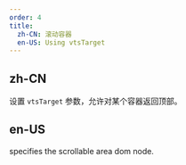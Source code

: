 ```yaml
---
order: 4
title:
  zh-CN: 滚动容器
  en-US: Using vtsTarget
---
```


## zh-CN

设置 `vtsTarget` 参数，允许对某个容器返回顶部。

## en-US

specifies the scrollable area dom node.
